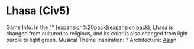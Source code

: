 # Lhasa (Civ5)

Game Info.
In the "" [expansion%20pack](expansion pack), Lhasa is changed from cultured to religious, and its color is also changed from light purple to light green.
Musical Theme Inspiration: ?
Architecture: [Asia](Asia)n